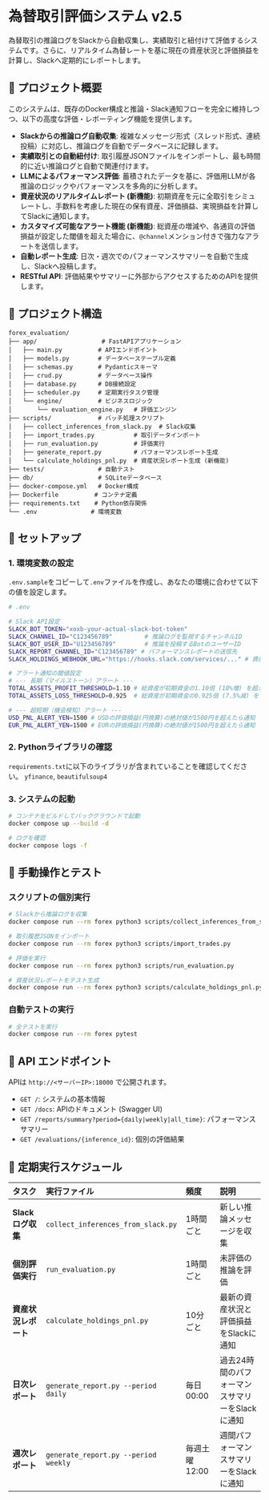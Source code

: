 # 為替取引評価システム v2.5

為替取引の推論ログをSlackから自動収集し、実績取引と紐付けて評価するシステムです。さらに、リアルタイム為替レートを基に現在の資産状況と評価損益を計算し、Slackへ定期的にレポートします。

## 🎯 プロジェクト概要

このシステムは、既存のDocker構成と推論・Slack通知フローを完全に維持しつつ、以下の高度な評価・レポーティング機能を提供します。

  - **Slackからの推論ログ自動収集**: 複雑なメッセージ形式（スレッド形式、連続投稿）に対応し、推論ログを自動でデータベースに記録します。
  - **実績取引との自動紐付け**: 取引履歴JSONファイルをインポートし、最も時間的に近い推論ログと自動で関連付けます。
  - **LLMによるパフォーマンス評価**: 蓄積されたデータを基に、評価用LLMが各推論のロジックやパフォーマンスを多角的に分析します。
  - **資産状況のリアルタイムレポート (新機能)**: 初期資産を元に全取引をシミュレートし、手数料を考慮した現在の保有資産、評価損益、実現損益を計算してSlackに通知します。
  - **カスタマイズ可能なアラート機能 (新機能)**: 総資産の増減や、各通貨の評価損益が設定した閾値を超えた場合に、`@channel`メンション付きで強力なアラートを送信します。
  - **自動レポート生成**: 日次・週次でのパフォーマンスサマリーを自動で生成し、Slackへ投稿します。
  - **RESTful API**: 評価結果やサマリーに外部からアクセスするためのAPIを提供します。

## 📁 プロジェクト構造

```
forex_evaluation/
├── app/                  # FastAPIアプリケーション
│   ├── main.py          # APIエンドポイント
│   ├── models.py        # データベーステーブル定義
│   ├── schemas.py       # Pydanticスキーマ
│   ├── crud.py          # データベース操作
│   ├── database.py      # DB接続設定
│   ├── scheduler.py     # 定期実行タスク管理
│   └── engine/          # ビジネスロジック
│       └── evaluation_engine.py   # 評価エンジン
├── scripts/             # バッチ処理スクリプト
│   ├── collect_inferences_from_slack.py  # Slack収集
│   ├── import_trades.py           # 取引データインポート
│   ├── run_evaluation.py          # 評価実行
│   ├── generate_report.py         # パフォーマンスレポート生成
│   └── calculate_holdings_pnl.py  # 資産状況レポート生成 (新機能)
├── tests/               # 自動テスト
├── db/                  # SQLiteデータベース
├── docker-compose.yml   # Docker構成
├── Dockerfile          # コンテナ定義
├── requirements.txt    # Python依存関係
└── .env               # 環境変数
```

## 🚀 セットアップ

### 1\. 環境変数の設定

`.env.sample`をコピーして`.env`ファイルを作成し、あなたの環境に合わせて以下の値を設定します。

```bash
# .env

# Slack API設定
SLACK_BOT_TOKEN="xoxb-your-actual-slack-bot-token"
SLACK_CHANNEL_ID="C123456789"         # 推論ログを監視するチャンネルID
SLACK_BOT_USER_ID="U123456789"        # 推論を投稿するBotのユーザーID
SLACK_REPORT_CHANNEL_ID="C123456789" # パフォーマンスレポートの送信先
SLACK_HOLDINGS_WEBHOOK_URL="https://hooks.slack.com/services/..." # 資産状況レポートの送信先Webhook URL

# アラート通知の閾値設定
# --- 長期（マイルストーン）アラート ---
TOTAL_ASSETS_PROFIT_THRESHOLD=1.10 # 総資産が初期資金の1.10倍 (10%増) を超えたら通知
TOTAL_ASSETS_LOSS_THRESHOLD=0.925  # 総資産が初期資金の0.925倍 (7.5%減) を下回ったら通知

# --- 超短期（機会検知）アラート ---
USD_PNL_ALERT_YEN=1500 # USDの評価損益(円換算)の絶対値が1500円を超えたら通知
EUR_PNL_ALERT_YEN=1500 # EURの評価損益(円換算)の絶対値が1500円を超えたら通知
```

### 2\. Pythonライブラリの確認

`requirements.txt`に以下のライブラリが含まれていることを確認してください。
`yfinance`, `beautifulsoup4`

### 3\. システムの起動

```bash
# コンテナをビルドしてバックグラウンドで起動
docker compose up --build -d

# ログを確認
docker compose logs -f
```

## 🔧 手動操作とテスト

### スクリプトの個別実行

```bash
# Slackから推論ログを収集
docker compose run --rm forex python3 scripts/collect_inferences_from_slack.py

# 取引履歴JSONをインポート
docker compose run --rm forex python3 scripts/import_trades.py

# 評価を実行
docker compose run --rm forex python3 scripts/run_evaluation.py

# 資産状況レポートをテスト生成
docker compose run --rm forex python3 scripts/calculate_holdings_pnl.py
```

### 自動テストの実行

```bash
# 全テストを実行
docker compose run --rm forex pytest
```

## 📡 API エンドポイント

APIは `http://<サーバーIP>:18000` で公開されます。

  - `GET /`: システムの基本情報
  - `GET /docs`: APIのドキュメント (Swagger UI)
  - `GET /reports/summary?period={daily|weekly|all_time}`: パフォーマンスサマリー
  - `GET /evaluations/{inference_id}`: 個別の評価結果

## 🔄 定期実行スケジュール

| タスク | 実行ファイル | 頻度 | 説明 |
| :--- | :--- | :--- | :--- |
| **Slackログ収集** | `collect_inferences_from_slack.py` | 1時間ごと | 新しい推論メッセージを収集 |
| **個別評価実行** | `run_evaluation.py` | 1時間ごと | 未評価の推論を評価 |
| **資産状況レポート** | `calculate_holdings_pnl.py` | 10分ごと | 最新の資産状況と評価損益をSlackに通知 |
| **日次レポート** | `generate_report.py --period daily` | 毎日 00:00 | 過去24時間のパフォーマンスサマリーをSlackに通知 |
| **週次レポート** | `generate_report.py --period weekly` | 毎週土曜 12:00 | 週間パフォーマンスサマリーをSlackに通知 |